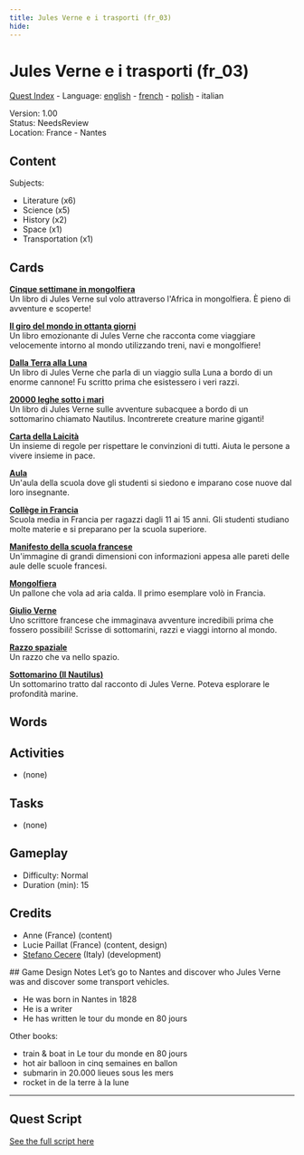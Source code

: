 ```yaml
---
title: Jules Verne e i trasporti (fr_03)
hide:
---
```


# Jules Verne e i trasporti (fr_03)
[Quest Index](./index.it.md) - Language: [english](./fr_03.md) - [french](./fr_03.fr.md) - [polish](./fr_03.pl.md) - italian

Version: 1.00  
Status: NeedsReview  
Location: France - Nantes

## Content
Subjects: 

  - Literature (x6)
  - Science (x5)
  - History (x2)
  - Space (x1)
  - Transportation (x1)


## Cards
**[Cinque settimane in mongolfiera](../cards/index.md#literature_five_weeks_in_a_balloon)**  
Un libro di Jules Verne sul volo attraverso l'Africa in mongolfiera. È pieno di avventure e scoperte!  

**[Il giro del mondo in ottanta giorni](../cards/index.md#literature_around_the_world_80_days)**  
Un libro emozionante di Jules Verne che racconta come viaggiare velocemente intorno al mondo utilizzando treni, navi e mongolfiere!  

**[Dalla Terra alla Luna](../cards/index.md#literature_from_earth_to_moon)**  
Un libro di Jules Verne che parla di un viaggio sulla Luna a bordo di un enorme cannone! Fu scritto prima che esistessero i veri razzi.  

**[20000 leghe sotto i mari](../cards/index.md#literature_20000_leagues_under_the_sea)**  
Un libro di Jules Verne sulle avventure subacquee a bordo di un sottomarino chiamato Nautilus. Incontrerete creature marine giganti!  

**[Carta della Laicità](../cards/index.md#concept_charter_of_secularism)**  
Un insieme di regole per rispettare le convinzioni di tutti. Aiuta le persone a vivere insieme in pace.  

**[Aula](../cards/index.md#place_classroom)**  
Un'aula della scuola dove gli studenti si siedono e imparano cose nuove dal loro insegnante.  

**[Collège in Francia](../cards/index.md#education_college_fr)**  
Scuola media in Francia per ragazzi dagli 11 ai 15 anni. Gli studenti studiano molte materie e si preparano per la scuola superiore.  

**[Manifesto della scuola francese](../cards/index.md#object_french_school_poster)**  
Un'immagine di grandi dimensioni con informazioni appesa alle pareti delle aule delle scuole francesi.  

**[Mongolfiera](../cards/index.md#object_hot_air_balloon)**  
Un pallone che vola ad aria calda. Il primo esemplare volò in Francia.  

**[Giulio Verne](../cards/index.md#person_jules_verne)**  
Uno scrittore francese che immaginava avventure incredibili prima che fossero possibili! Scrisse di sottomarini, razzi e viaggi intorno al mondo.  

**[Razzo spaziale](../cards/index.md#space_rocket)**  
Un razzo che va nello spazio.  

**[Sottomarino (Il Nautilus)](../cards/index.md#submarine_nautilus)**  
Un sottomarino tratto dal racconto di Jules Verne. Poteva esplorare le profondità marine.  

## Words
## Activities
- (none)

## Tasks
- (none)
## Gameplay
- Difficulty: Normal
- Duration (min): 15
## Credits
- Anne (France) (content)
- Lucie Paillat (France) (content, design)
- [Stefano Cecere](https://stefanocecere.com) (Italy) (development)

## Game Design Notes
Let’s go to Nantes and discover who Jules Verne was and discover some transport vehicles.

- He was born in Nantes in 1828
- He is a writer 
- He has written le tour du monde en 80 jours

Other books:

- train & boat in Le tour du monde en 80 jours
- hot air balloon in cinq semaines en ballon
- submarin in 20.000 lieues sous les mers
- rocket in de la terre à la lune 


---

## Quest Script

[See the full script here](./fr_03-script.it.md)
